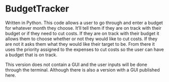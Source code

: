# BudgetTracker
Written in Python. This code allows a user to go through and enter a budget for whatever month they choose. It’ll tell them if they are on track with their budget or if they need to cut costs. If they are on track with their budget it allows them to choose whether or not they would like to cut costs. If they are not it asks them what they would like their target to be. From there it uses the priority assigned to the expenses to cut costs so the user can have a budget that is on track.

This version does not contain a GUI and the user inputs will be done through the terminal. Although there is also a version with a GUI published here.
